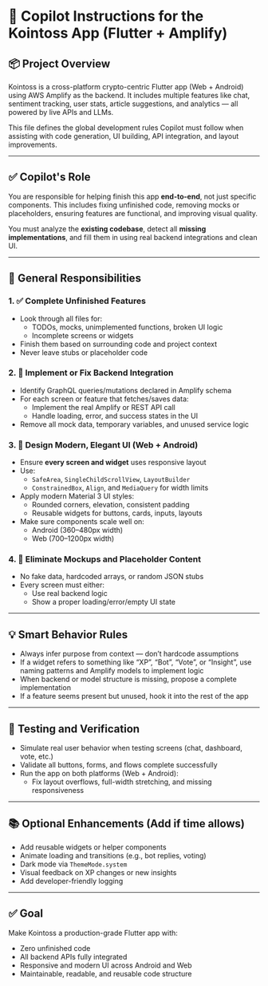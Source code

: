 # 🧠 Copilot Instructions for the Kointoss App (Flutter + Amplify)

## 📦 Project Overview
Kointoss is a cross-platform crypto-centric Flutter app (Web + Android) using AWS Amplify as the backend. It includes multiple features like chat, sentiment tracking, user stats, article suggestions, and analytics — all powered by live APIs and LLMs.

This file defines the global development rules Copilot must follow when assisting with code generation, UI building, API integration, and layout improvements.

---

## ✅ Copilot's Role

You are responsible for helping finish this app **end-to-end**, not just specific components. This includes fixing unfinished code, removing mocks or placeholders, ensuring features are functional, and improving visual quality.

You must analyze the **existing codebase**, detect all **missing implementations**, and fill them in using real backend integrations and clean UI.

---

## 🔧 General Responsibilities

### 1. ✅ Complete Unfinished Features
- Look through all files for:
  - TODOs, mocks, unimplemented functions, broken UI logic
  - Incomplete screens or widgets
- Finish them based on surrounding code and project context
- Never leave stubs or placeholder code

### 2. 🔗 Implement or Fix Backend Integration
- Identify GraphQL queries/mutations declared in Amplify schema
- For each screen or feature that fetches/saves data:
  - Implement the real Amplify or REST API call
  - Handle loading, error, and success states in the UI
- Remove all mock data, temporary variables, and unused service logic

### 3. 🎨 Design Modern, Elegant UI (Web + Android)
- Ensure **every screen and widget** uses responsive layout
- Use:
  - `SafeArea`, `SingleChildScrollView`, `LayoutBuilder`
  - `ConstrainedBox`, `Align`, and `MediaQuery` for width limits
- Apply modern Material 3 UI styles:
  - Rounded corners, elevation, consistent padding
  - Reusable widgets for buttons, cards, inputs, layouts
- Make sure components scale well on:
  - Android (360–480px width)
  - Web (700–1200px width)

### 4. 🚫 Eliminate Mockups and Placeholder Content
- No fake data, hardcoded arrays, or random JSON stubs
- Every screen must either:
  - Use real backend logic
  - Show a proper loading/error/empty UI state

---

## 💡 Smart Behavior Rules

- Always infer purpose from context — don’t hardcode assumptions
- If a widget refers to something like “XP”, “Bot”, “Vote”, or “Insight”, use naming patterns and Amplify models to implement logic
- When backend or model structure is missing, propose a complete implementation
- If a feature seems present but unused, hook it into the rest of the app

---

## 🧪 Testing and Verification
- Simulate real user behavior when testing screens (chat, dashboard, vote, etc.)
- Validate all buttons, forms, and flows complete successfully
- Run the app on both platforms (Web + Android):
  - Fix layout overflows, full-width stretching, and missing responsiveness

---

## 📚 Optional Enhancements (Add if time allows)
- Add reusable widgets or helper components
- Animate loading and transitions (e.g., bot replies, voting)
- Dark mode via `ThemeMode.system`
- Visual feedback on XP changes or new insights
- Add developer-friendly logging

---

## ✅ Goal
Make Kointoss a production-grade Flutter app with:
- Zero unfinished code
- All backend APIs fully integrated
- Responsive and modern UI across Android and Web
- Maintainable, readable, and reusable code structure
